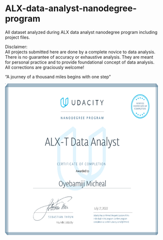 # ALX-data-analyst-nanodegree-program
All dataset analyzed during ALX data analyst nanodegree program including project files.

Disclaimer:  
All projects submitted here are done by a complete novice to data analysis. There is no guarantee of accuracy or exhaustive analysis. They are meant for personal practice and to provide foundational concept of data analysis. All corrections are graciously welcome!

“A journey of a thousand miles begins with one step”

<img src=https://github.com/Oyebamiji-Micheal/ALX-data-analyst-nanodegree-program/blob/master/certificate/Udacity%20Data%20Analyst%20Nanodegree%20Certificate.png height='500' width='700'>
